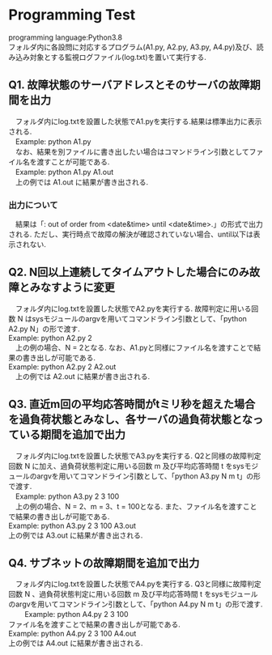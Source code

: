 # Programming Test 

programming language:Python3.8<br />
フォルダ内に各設問に対応するプログラム(A1.py, A2.py, A3.py, A4.py)及び、読み込み対象とする監視ログファイル(log.txt)を置いて実行する. <br />

## Q1. 故障状態のサーバアドレスとそのサーバの故障期間を出力

　フォルダ内にlog.txtを設置した状態でA1.pyを実行する.結果は標準出力に表示される.<br />
　Example: python A1.py <br />
　なお、結果を別ファイルに書き出したい場合はコマンドライン引数としてファイル名を渡すことが可能である. <br />
　Example: python A1.py A1.out <br />
　上の例では A1.out に結果が書き出される.

### 出力について
　結果は「<server address>: out of order from <date&time> until <date&time>.」の形式で出力される. ただし、実行時点で故障の解決が確認されていない場合、until以下は表示されない.

## Q2. N回以上連続してタイムアウトした場合にのみ故障とみなすように変更
　フォルダ内にlog.txtを設置した状態でA2.pyを実行する. 故障判定に用いる回数 N はsysモジュールのargvを用いてコマンドライン引数として、「python A2.py N」の形で渡す. <br />
  Example: python A2.py 2 <br />
　上の例の場合、N = 2となる. なお、A1.pyと同様にファイル名を渡すことで結果の書き出しが可能である. <br />
  Example: python A2.py 2 A2.out <br />
　上の例では A2.out に結果が書き出される.
  
## Q3. 直近m回の平均応答時間がtミリ秒を超えた場合を過負荷状態とみなし、各サーバの過負荷状態となっている期間を追加で出力
　フォルダ内にlog.txtを設置した状態でA3.pyを実行する. Q2と同様の故障判定回数 N に加え、過負荷状態判定に用いる回数 m 及び平均応答時間 t をsysモジュールのargvを用いてコマンドライン引数として、「python A3.py N m t」の形で渡す. <br />
　Example: python A3.py 2 3 100 <br />
　上の例の場合、N = 2、m = 3、t = 100となる. また、ファイル名を渡すことで結果の書き出しが可能である. <br />
  Example: python A3.py 2 3 100 A3.out <br />
  上の例では A3.out に結果が書き出される.
 
## Q4. サブネットの故障期間を追加で出力
　フォルダ内にlog.txtを設置した状態でA4.pyを実行する. Q3と同様に故障判定回数 N 、過負荷状態判定に用いる回数 m 及び平均応答時間 t をsysモジュールのargvを用いてコマンドライン引数として、「python A4.py N m t」の形で渡す. <br/>　
　Example: python A4.py 2 3 100 <br />
  ファイル名を渡すことで結果の書き出しが可能である. <br />
  Example: python A4.py 2 3 100 A4.out <br />
  上の例では A4.out に結果が書き出される.
